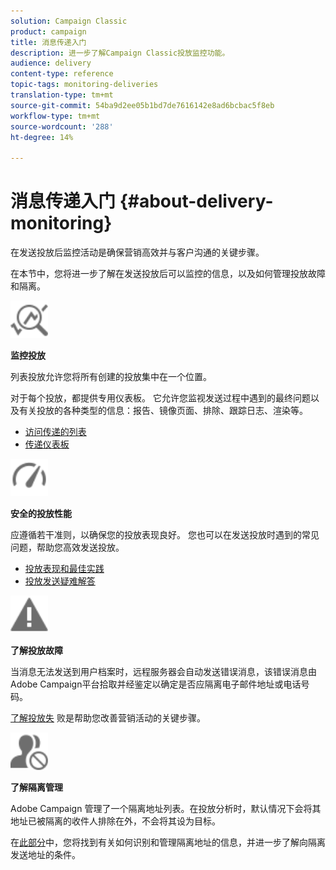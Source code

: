 ```yaml
---
solution: Campaign Classic
product: campaign
title: 消息传递入门
description: 进一步了解Campaign Classic投放监控功能。
audience: delivery
content-type: reference
topic-tags: monitoring-deliveries
translation-type: tm+mt
source-git-commit: 54ba9d2ee05b1bd7de7616142e8ad6bcbac5f8eb
workflow-type: tm+mt
source-wordcount: '288'
ht-degree: 14%

---
```



# 消息传递入门 {#about-delivery-monitoring}

在发送投放后监控活动是确保营销高效并与客户沟通的关键步骤。

在本节中，您将进一步了解在发送投放后可以监控的信息，以及如何管理投放故障和隔离。

<img src="assets/do-not-localize/icon_monitor.svg" width="60px">

**监控投放**

列表投放允许您将所有创建的投放集中在一个位置。

对于每个投放，都提供专用仪表板。 它允许您监视发送过程中遇到的最终问题以及有关投放的各种类型的信息：报告、镜像页面、排除、跟踪日志、渲染等。

* [访问传递的列表](../../delivery/using/list-of-deliveries.md)
* [传递仪表板](../../delivery/using/delivery-dashboard.md)

<img src="assets/do-not-localize/icon_guidelines.svg" width="60px">

**安全的投放性能**

应遵循若干准则，以确保您的投放表现良好。 您也可以在发送投放时遇到的常见问题，帮助您高效发送投放。

* [投放表现和最佳实践](../../delivery/using/list-of-deliveries.md)
* [投放发送疑难解答](../../delivery/using/delivery-dashboard.md)

<img src="assets/do-not-localize/icon_failure.svg" width="60px">

**了解投放故障**

当消息无法发送到用户档案时，远程服务器会自动发送错误消息，该错误消息由Adobe Campaign平台拾取并经鉴定以确定是否应隔离电子邮件地址或电话号码。

[了解投放失](../../delivery/using/understanding-delivery-failures.md) 败是帮助您改善营销活动的关键步骤。

<img src="assets/do-not-localize/icon_quarantine.svg" width="60px">

**了解隔离管理**

Adobe Campaign 管理了一个隔离地址列表。在投放分析时，默认情况下会将其地址已被隔离的收件人排除在外，不会将其设为目标。

在[此部分](../../delivery/using/understanding-quarantine-management.md)中，您将找到有关如何识别和管理隔离地址的信息，并进一步了解向隔离发送地址的条件。
